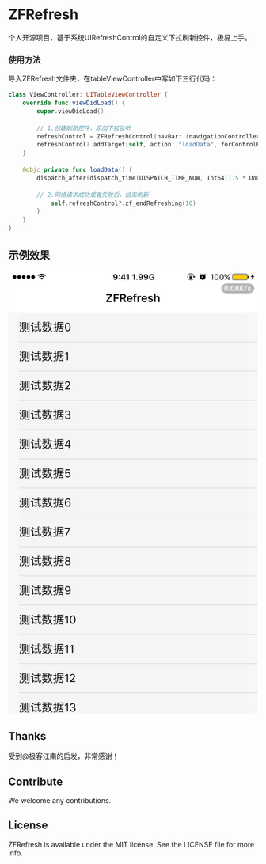# ZFRefresh

个人开源项目，基于系统UIRefreshControl的自定义下拉刷新控件，极易上手。

### 使用方法
导入ZFRefresh文件夹，在tableViewController中写如下三行代码：
```swift
class ViewController: UITableViewController {
    override func viewDidLoad() {
        super.viewDidLoad()
        
        // 1.创建刷新控件，添加下拉监听
        refreshControl = ZFRefreshControl(navBar: (navigationController?.navigationBar)!)
        refreshControl?.addTarget(self, action: "loadData", forControlEvents: .ValueChanged)
    }
    
    @objc private func loadData() {
        dispatch_after(dispatch_time(DISPATCH_TIME_NOW, Int64(1.5 * Double(NSEC_PER_SEC))), dispatch_get_main_queue()) { () -> Void in
            
	    // 2.网络请求成功或者失败后，结束刷新
            self.refreshControl?.zf_endRefreshing(10)
        }
    }
}
```
## 示例效果
![image](https://github.com/Longroader/ZFRefresh/blob/master/ZFRefresh/ZFRefresh/ZFRefresh/Sources/2017-02-08%2012_27_09.gif)

## Thanks

受到@极客江南的启发，非常感谢！

## Contribute

We welcome any contributions. 

## License

ZFRefresh is available under the MIT license. See the LICENSE file for more info.